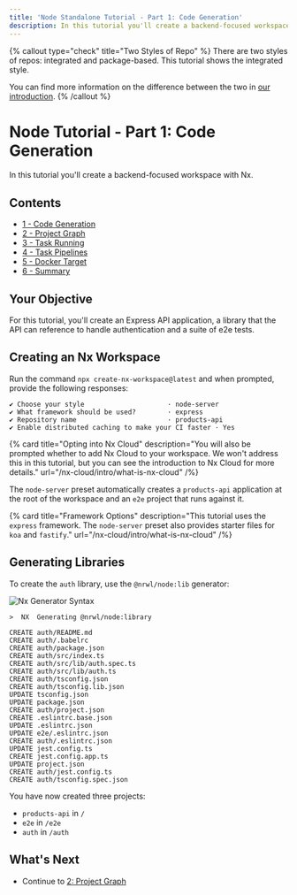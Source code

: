 ```yaml
---
title: 'Node Standalone Tutorial - Part 1: Code Generation'
description: In this tutorial you'll create a backend-focused workspace with Nx.
---
```


{% callout type="check" title="Two Styles of Repo" %}
There are two styles of repos: integrated and package-based. This tutorial shows the integrated style.

You can find more information on the difference between the two in [our introduction](/getting-started/intro).
{% /callout %}

# Node Tutorial - Part 1: Code Generation

In this tutorial you'll create a backend-focused workspace with Nx.

## Contents

- [1 - Code Generation](/node-tutorial/1-code-generation)
- [2 - Project Graph](/node-tutorial/2-project-graph)
- [3 - Task Running](/node-tutorial/3-task-running)
- [4 - Task Pipelines](/node-tutorial/4-task-pipelines)
- [5 - Docker Target](/node-tutorial/5-docker-target)
- [6 - Summary](/node-tutorial/6-summary)

## Your Objective

For this tutorial, you'll create an Express API application, a library that the API can reference to handle authentication and a suite of e2e tests.

## Creating an Nx Workspace

Run the command `npx create-nx-workspace@latest` and when prompted, provide the following responses:

```{% command="npx create-nx-workspace@latest" path="~" %}
✔ Choose your style                     · node-server
✔ What framework should be used?        · express
✔ Repository name                       · products-api
✔ Enable distributed caching to make your CI faster · Yes
```

{% card title="Opting into Nx Cloud" description="You will also be prompted whether to add Nx Cloud to your workspace. We won't address this in this tutorial, but you can see the introduction to Nx Cloud for more details." url="/nx-cloud/intro/what-is-nx-cloud" /%}

The `node-server` preset automatically creates a `products-api` application at the root of the workspace and an `e2e` project that runs against it.

{% card title="Framework Options" description="This tutorial uses the `express` framework.  The `node-server` preset also provides starter files for `koa` and `fastify`." url="/nx-cloud/intro/what-is-nx-cloud" /%}

## Generating Libraries

To create the `auth` library, use the `@nrwl/node:lib` generator:

![Nx Generator Syntax](/shared/node-tutorial/generator-syntax.svg)

```{% command="npx nx g @nrwl/node:lib auth --buildable" path="~/products-api" %}
>  NX  Generating @nrwl/node:library

CREATE auth/README.md
CREATE auth/.babelrc
CREATE auth/package.json
CREATE auth/src/index.ts
CREATE auth/src/lib/auth.spec.ts
CREATE auth/src/lib/auth.ts
CREATE auth/tsconfig.json
CREATE auth/tsconfig.lib.json
UPDATE tsconfig.json
UPDATE package.json
CREATE auth/project.json
CREATE .eslintrc.base.json
UPDATE .eslintrc.json
UPDATE e2e/.eslintrc.json
CREATE auth/.eslintrc.json
UPDATE jest.config.ts
CREATE jest.config.app.ts
UPDATE project.json
CREATE auth/jest.config.ts
CREATE auth/tsconfig.spec.json
```

You have now created three projects:

- `products-api` in `/`
- `e2e` in `/e2e`
- `auth` in `/auth`

## What's Next

- Continue to [2: Project Graph](/node-tutorial/2-project-graph)
